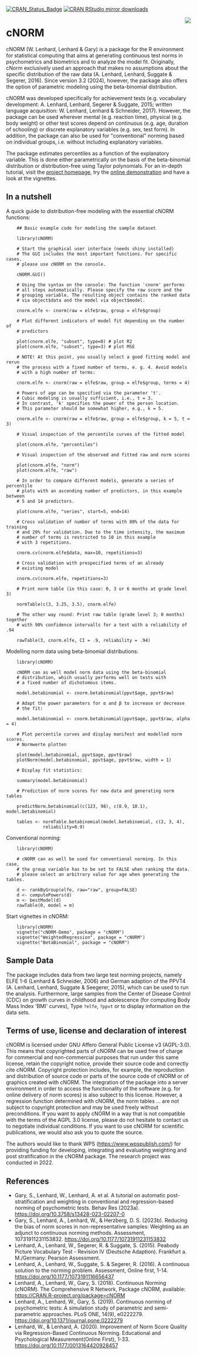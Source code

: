 [![CRAN_Status_Badge](https://www.r-pkg.org/badges/version/cNORM)](https://cran.r-project.org/package=cNORM)
[![CRAN RStudio mirror downloads](https://cranlogs.r-pkg.org/badges/cNORM)](https://cran.r-project.org/package=cNORM)

<img src="vignettes/logo.png" align=right style="border:0;">

# cNORM

 cNORM (W. Lenhard, Lenhard & Gary) is a package for the R environment for statistical computing that aims at generating continuous test norms in psychometrics and biometrics and to analyze the model fit. Originally, cNorm exclusively used an approach that makes no assumptions about the specific distribution of the raw data (A. Lenhard, Lenhard, Suggate & Segerer, 2016). Since version 3.2 (2024), however, the package also offers the option of parametric modeling using the beta-binomial distribution.

cNORM was developed specifically for achievement tests (e.g. vocabulary development: A. Lenhard, Lenhard, Segerer & Suggate, 2015; written language acquisition: W. Lenhard, Lenhard & Schneider, 2017). However, the package can be used wherever mental (e.g. reaction time), physical (e.g. body weight) or other test scores depend on continuous (e.g. age, duration of schooling) or discrete explanatory variables (e.g. sex, test form). In addition, the package can also be used for "conventional" norming based on individual groups, i.e. without including explanatory variables.

The package estimates percentiles as a function of the explanatory variable. This is done either parametrically on the basis of the beta-binomial distribution or distribution-free using Taylor polynomials. For an in-depth tutorial, visit the [project homepage](https://www.psychometrica.de/cNorm_en.html), try the [online demonstration](https://cnorm.shinyapps.io/cNORM/) and have a look at the vignettes.


## In a nutshell

A quick guide to distribution-free modeling with the essential cNORM functions:
```{r example}
    ## Basic example code for modeling the sample dataset

    library(cNORM)

    # Start the graphical user interface (needs shiny installed)
    # The GUI includes the most important functions. For specific cases,
    # please use cNORM on the console.

    cNORM.GUI()

    # Using the syntax on the console: The function 'cnorm' performs
    # all steps automatically. Please specify the raw score and the
    # grouping variable. The resulting object contains the ranked data
    # via object$data and the model via object$model.

    cnorm.elfe <- cnorm(raw = elfe$raw, group = elfe$group)

    # Plot different indicators of model fit depending on the number of
    # predictors

    plot(cnorm.elfe, "subset", type=0) # plot R2
    plot(cnorm.elfe, "subset", type=3) # plot MSE

    # NOTE! At this point, you usually select a good fitting model and rerun
    # the process with a fixed number of terms, e. g. 4. Avoid models
    # with a high number of terms:

    cnorm.elfe <- cnorm(raw = elfe$raw, group = elfe$group, terms = 4)

    # Powers of age can be specified via the parameter 't'.
    # Cubic modeling is usually sufficient, i.e., t = 3.
    # In contrast, 'k' specifies the power of the person location.
    # This parameter should be somewhat higher, e.g., k = 5.

    cnorm.elfe <- cnorm(raw = elfe$raw, group = elfe$group, k = 5, t = 3)

    # Visual inspection of the percentile curves of the fitted model

    plot(cnorm.elfe, "percentiles")

    # Visual inspection of the observed and fitted raw and norm scores

    plot(cnorm.elfe, "norm")
    plot(cnorm.elfe, "raw")

    # In order to compare different models, generate a series of percentile
    # plots with an ascending number of predictors, in this example between
    # 5 and 14 predictors.

    plot(cnorm.elfe, "series", start=5, end=14)

    # Cross validation of number of terms with 80% of the data for training
    # and 20% for validation. Due to the time intensity, the maximum
    # number of terms is restricted to 10 in this example
    # with 3 repetitions.

    cnorm.cv(cnorm.elfe$data, max=10, repetitions=3)

    # Cross validation with prespecified terms of an already
    # existing model

    cnorm.cv(cnorm.elfe, repetitions=3)

    # Print norm table (in this case: 0, 3 or 6 months at grade level 3)

    normTable(c(3, 3.25, 3.5), cnorm.elfe)

    # The other way round: Print raw table (grade level 3; 0 months) together
    # with 90% confidence intervalls for a test with a reliability of .94

    rawTable(3, cnorm.elfe, CI = .9, reliability = .94)
```


Modelling norm data using beta-binomial distributions:
```{r example}
    library(cNORM)

    cNORM can as well model norm data using the beta-binomial
    # distribution, which usually performs well on tests with
    # a fixed number of dichotomous items.

    model.betabinomial <- cnorm.betabinomial(ppvt$age, ppvt$raw)

    # Adapt the power parameters for α and β to increase or decrease
    # the fit:

    model.betabinomial <- cnorm.betabinomial(ppvt$age, ppvt$raw, alpha = 4)

    # Plot percentile curves and display manifest and modelled norm scores.
    # Normwerte plotten

    plot(model.betabinomial, ppvt$age, ppvt$raw)
    plotNorm(model.betabinomial, ppvt$age, ppvt$raw, width = 1)

    # Display fit statistics:

    summary(model.betabinomial)

    # Prediction of norm scores for new data and generating norm tables

    predictNorm.betabinomial(c(123, 98), c(8.9, 10.1), model.betabinomial)

    tables <- normTable.betabinomial(model.betabinomial, c(2, 3, 4),
              reliability=0.9)
```


Conventional norming:
```{r example}
    library(cNORM)

    # cNORM can as well be used for conventional norming. In this case,
    # the group variable has to be set to FALSE when ranking the data.
    # please select an arbitrary value for age when generating the tables.

    d <- rankByGroup(elfe, raw="raw", group=FALSE)
    d <- computePowers(d)
    m <- bestModel(d)
    rawTable(0, model = m)
```


Start vignettes in cNORM:
```{r example}
    library(cNORM)
    vignette("cNORM-Demo", package = "cNORM")
    vignette("WeightedRegression", package = "cNORM")
    vignette("BetaBinomial", package = "cNORM")
```



## Sample Data
The package includes data from two large test norming projects, namely ELFE 1-6 (Lenhard & Schneider, 2006) and German adaption of the PPVT4 (A. Lenhard, Lenhard, Suggate & Seegerer, 2015), which can be used to run the analysis. Furthermore, large samples from the Center of Disease Control (CDC) on growth curves in childhood and adolescence (for computing Body Mass Index 'BMI' curves), Type `?elfe`, `?ppvt` or to display information on the data sets.

## Terms of use, license and declaration of interest
cNORM is licensed under GNU Affero General Public License v3 (AGPL-3.0). This means that copyrighted parts of cNORM can be used free of charge for commercial and non-commercial purposes that run under this same license, retain the copyright notice, provide their source code and correctly cite cNORM. Copyright protection includes, for example, the reproduction and distribution of source code or parts of the source code of cNORM or of graphics created with cNORM. The integration of the package into a server environment in order to access the functionality of the software (e.g. for online delivery of norm scores) is also subject to this license. However, a regression function determined with cNORM, the norm tables ... are not subject to copyright protection and may be used freely without preconditions. If you want to apply cNORM in a way that is not compatible with the terms of the AGPL 3.0 license, please do not hesitate to contact us to negotiate individual conditions. If you want to use cNORM for scientific publications, we would also ask you to quote the source.

The authors would like to thank WPS (<https://www.wpspublish.com/>) for providing funding for developing, integrating and evaluating weighting and post stratification in the cNORM package. The research project was conducted in 2022. 

## References

*   Gary, S., Lenhard, W., Lenhard, A. et al. A tutorial on automatic post-stratification and weighting in conventional and regression-based norming of psychometric tests. Behav Res (2023a). https://doi.org/10.3758/s13428-023-02207-0
*   Gary, S., Lenhard, A., Lenhard, W., & Herzberg, D. S. (2023b). Reducing the bias of norm scores in non-representative samples: Weighting as an adjunct to continuous norming methods. Assessment, 10731911231153832. https://doi.org/10.1177/10731911231153832
*   Lenhard, A., Lenhard, W., Segerer, R. & Suggate, S. (2015). Peabody Picture Vocabulary Test - Revision IV (Deutsche Adaption). Frankfurt a. M./Germany: Pearson Assessment.
*   Lenhard, A., Lenhard, W., Suggate, S. & Segerer, R. (2016). A continuous solution to the norming problem. Assessment, Online first, 1-14. https://doi.org/10.1177/1073191116656437
*   Lenhard, A., Lenhard, W., Gary, S. (2018). Continuous Norming (cNORM). The Comprehensive R Network, Package cNORM, available: https://CRAN.R-project.org/package=cNORM
*   Lenhard, A., Lenhard, W., Gary, S. (2019). Continuous norming of psychometric tests: A simulation study of parametric and semi-parametric approaches. PLoS ONE, 14(9),  e0222279. https://doi.org/10.1371/journal.pone.0222279
*   Lenhard, W., & Lenhard, A. (2020). Improvement of Norm Score Quality via Regression-Based Continuous Norming. Educational and Psychological Measurement(Online First), 1-33. https://doi.org/10.1177/0013164420928457

